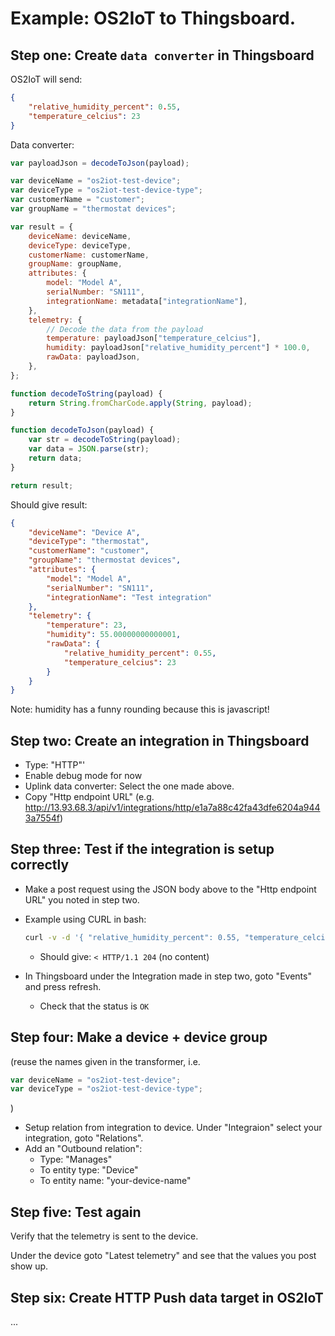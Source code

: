 # Example: OS2IoT to Thingsboard.

## Step one: Create `data converter` in Thingsboard

OS2IoT will send:

```json
{
    "relative_humidity_percent": 0.55,
    "temperature_celcius": 23
}
```

Data converter:

```javascript
var payloadJson = decodeToJson(payload);

var deviceName = "os2iot-test-device";
var deviceType = "os2iot-test-device-type";
var customerName = "customer";
var groupName = "thermostat devices";

var result = {
    deviceName: deviceName,
    deviceType: deviceType,
    customerName: customerName,
    groupName: groupName,
    attributes: {
        model: "Model A",
        serialNumber: "SN111",
        integrationName: metadata["integrationName"],
    },
    telemetry: {
        // Decode the data from the payload
        temperature: payloadJson["temperature_celcius"],
        humidity: payloadJson["relative_humidity_percent"] * 100.0,
        rawData: payloadJson,
    },
};

function decodeToString(payload) {
    return String.fromCharCode.apply(String, payload);
}

function decodeToJson(payload) {
    var str = decodeToString(payload);
    var data = JSON.parse(str);
    return data;
}

return result;
```

Should give result:

```json
{
    "deviceName": "Device A",
    "deviceType": "thermostat",
    "customerName": "customer",
    "groupName": "thermostat devices",
    "attributes": {
        "model": "Model A",
        "serialNumber": "SN111",
        "integrationName": "Test integration"
    },
    "telemetry": {
        "temperature": 23,
        "humidity": 55.00000000000001,
        "rawData": {
            "relative_humidity_percent": 0.55,
            "temperature_celcius": 23
        }
    }
}
```

Note: humidity has a funny rounding because this is javascript!

## Step two: Create an integration in Thingsboard

-   Type: "HTTP"'
-   Enable debug mode for now
-   Uplink data converter: Select the one made above.
-   Copy "Http endpoint URL" (e.g. http://13.93.68.3/api/v1/integrations/http/e1a7a88c42fa43dfe6204a9443a7554f)

## Step three: Test if the integration is setup correctly

-   Make a post request using the JSON body above to the "Http endpoint URL" you noted in step two.

-   Example using CURL in bash:

    ```sh
    curl -v -d '{ "relative_humidity_percent": 0.55, "temperature_celcius": 23 }' -H 'Content-Type:application/json' "http://13.93.68.3/api/v1/integrations/http/e1a7a88c42fa43dfe6204a9443a7554f"
    ```

    -   Should give: `< HTTP/1.1 204` (no content)

-   In Thingsboard under the Integration made in step two, goto "Events" and press refresh.
    -   Check that the status is `OK`

## Step four: Make a device + device group

(reuse the names given in the transformer, i.e.

```javascript
var deviceName = "os2iot-test-device";
var deviceType = "os2iot-test-device-type";
```

)

-   Setup relation from integration to device. Under "Integraion" select your integration, goto "Relations".
-   Add an "Outbound relation":
    -   Type: "Manages"
    -   To entity type: "Device"
    -   To entity name: "your-device-name"

## Step five: Test again

Verify that the telemetry is sent to the device.

Under the device goto "Latest telemetry" and see that the values you post show up.

## Step six: Create HTTP Push data target in OS2IoT

...
